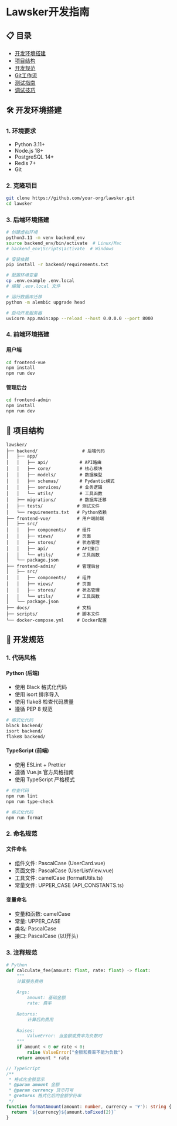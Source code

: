 # Lawsker开发指南

## 📋 目录

- [开发环境搭建](#开发环境搭建)
- [项目结构](#项目结构)
- [开发规范](#开发规范)
- [Git工作流](#git工作流)
- [测试指南](#测试指南)
- [调试技巧](#调试技巧)

## 🛠️ 开发环境搭建

### 1. 环境要求
- Python 3.11+
- Node.js 18+
- PostgreSQL 14+
- Redis 7+
- Git

### 2. 克隆项目
```bash
git clone https://github.com/your-org/lawsker.git
cd lawsker
```

### 3. 后端环境搭建
```bash
# 创建虚拟环境
python3.11 -m venv backend_env
source backend_env/bin/activate  # Linux/Mac
# backend_env\Scripts\activate  # Windows

# 安装依赖
pip install -r backend/requirements.txt

# 配置环境变量
cp .env.example .env.local
# 编辑 .env.local 文件

# 运行数据库迁移
python -m alembic upgrade head

# 启动开发服务器
uvicorn app.main:app --reload --host 0.0.0.0 --port 8000
```

### 4. 前端环境搭建

#### 用户端
```bash
cd frontend-vue
npm install
npm run dev
```

#### 管理后台
```bash
cd frontend-admin
npm install
npm run dev
```

## 📁 项目结构

```
lawsker/
├── backend/                 # 后端代码
│   ├── app/
│   │   ├── api/            # API路由
│   │   ├── core/           # 核心模块
│   │   ├── models/         # 数据模型
│   │   ├── schemas/        # Pydantic模式
│   │   ├── services/       # 业务逻辑
│   │   └── utils/          # 工具函数
│   ├── migrations/         # 数据库迁移
│   ├── tests/             # 测试文件
│   └── requirements.txt   # Python依赖
├── frontend-vue/          # 用户端前端
│   ├── src/
│   │   ├── components/    # 组件
│   │   ├── views/         # 页面
│   │   ├── stores/        # 状态管理
│   │   ├── api/           # API接口
│   │   └── utils/         # 工具函数
│   └── package.json
├── frontend-admin/        # 管理后台
│   ├── src/
│   │   ├── components/    # 组件
│   │   ├── views/         # 页面
│   │   ├── stores/        # 状态管理
│   │   └── utils/         # 工具函数
│   └── package.json
├── docs/                  # 文档
├── scripts/               # 脚本文件
└── docker-compose.yml     # Docker配置
```

## 📝 开发规范

### 1. 代码风格

#### Python (后端)
- 使用 Black 格式化代码
- 使用 isort 排序导入
- 使用 flake8 检查代码质量
- 遵循 PEP 8 规范

```bash
# 格式化代码
black backend/
isort backend/
flake8 backend/
```

#### TypeScript (前端)
- 使用 ESLint + Prettier
- 遵循 Vue.js 官方风格指南
- 使用 TypeScript 严格模式

```bash
# 检查代码
npm run lint
npm run type-check

# 格式化代码
npm run format
```

### 2. 命名规范

#### 文件命名
- 组件文件: PascalCase (UserCard.vue)
- 页面文件: PascalCase (UserListView.vue)
- 工具文件: camelCase (formatUtils.ts)
- 常量文件: UPPER_CASE (API_CONSTANTS.ts)

#### 变量命名
- 变量和函数: camelCase
- 常量: UPPER_CASE
- 类名: PascalCase
- 接口: PascalCase (以I开头)

### 3. 注释规范
```python
# Python
def calculate_fee(amount: float, rate: float) -> float:
    """
    计算服务费用
    
    Args:
        amount: 基础金额
        rate: 费率
        
    Returns:
        计算后的费用
        
    Raises:
        ValueError: 当金额或费率为负数时
    """
    if amount < 0 or rate < 0:
        raise ValueError("金额和费率不能为负数")
    return amount * rate
```

```typescript
// TypeScript
/**
 * 格式化金额显示
 * @param amount 金额
 * @param currency 货币符号
 * @returns 格式化后的金额字符串
 */
function formatAmount(amount: number, currency = '¥'): string {
  return `${currency}${amount.toFixed(2)}`
}
```